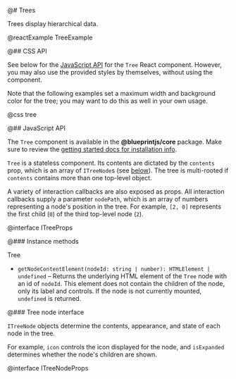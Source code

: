 @# Trees

Trees display hierarchical data.

@reactExample TreeExample

@## CSS API

See below for the [JavaScript API](#core/components/tree.javascript-api) for the `Tree` React component. However, you
may also use the provided styles by themselves, without using the component.

<div class="@ns-callout @ns-intent-primary @ns-icon-info-sign">
    Note that the following examples set a maximum width and background color for the tree;
    you may want to do this as well in your own usage.
</div>

@css tree

@## JavaScript API

The `Tree` component is available in the **@blueprintjs/core** package.
Make sure to review the [getting started docs for installation info](#blueprint/getting-started).

`Tree` is a stateless component. Its contents are dictated by the `contents` prop, which is an array
of `ITreeNode`s (see [below](#components/tree.tree-node-interface)). The tree is multi-rooted if `contents`
contains more than one top-level object.

A variety of interaction callbacks are also exposed as props. All interaction callbacks supply a
parameter `nodePath`, which is an array of numbers representing a node's position in the tree. For
example, `[2, 0]` represents the first child (`0`) of the third top-level node (`2`).

@interface ITreeProps

@### Instance methods

<div class="docs-interface-name">Tree</div>

* `getNodeContentElement(nodeId: string | number): HTMLElement | undefined` &ndash;
  Returns the underlying HTML element of the `Tree` node with an id of `nodeId`.
  This element does not contain the children of the node, only its label and controls.
  If the node is not currently mounted, `undefined` is returned.

@### Tree node interface

`ITreeNode` objects determine the contents, appearance, and state of each node in the tree.

For example, `icon` controls the icon displayed for the node, and `isExpanded` determines
whether the node's children are shown.

@interface ITreeNodeProps
